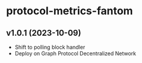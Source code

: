 # protocol-metrics-fantom

## v1.0.1 (2023-10-09)

- Shift to polling block handler
- Deploy on Graph Protocol Decentralized Network
